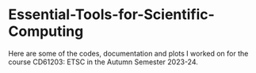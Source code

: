 # Essential-Tools-for-Scientific-Computing
Here are some of the codes, documentation and plots I worked on for the course CD61203: ETSC in the Autumn Semester 2023-24.
